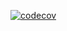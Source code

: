 [![codecov](https://codecov.io/gh/balachandran07/eventhandler/branch/master/graph/badge.svg)](https://codecov.io/gh/balachandran07/eventhandler)
